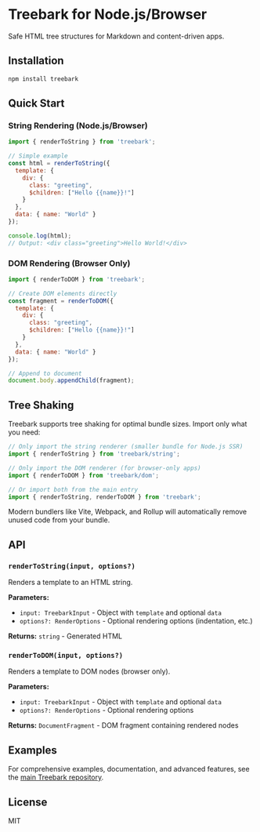 # Treebark for Node.js/Browser

Safe HTML tree structures for Markdown and content-driven apps.

## Installation

```bash
npm install treebark
```

## Quick Start

### String Rendering (Node.js/Browser)

```javascript
import { renderToString } from 'treebark';

// Simple example
const html = renderToString({
  template: {
    div: {
      class: "greeting",
      $children: ["Hello {{name}}!"]
    }
  },
  data: { name: "World" }
});

console.log(html);
// Output: <div class="greeting">Hello World!</div>
```

### DOM Rendering (Browser Only)

```javascript
import { renderToDOM } from 'treebark';

// Create DOM elements directly
const fragment = renderToDOM({
  template: {
    div: {
      class: "greeting",
      $children: ["Hello {{name}}!"]
    }
  },
  data: { name: "World" }
});

// Append to document
document.body.appendChild(fragment);
```

## Tree Shaking

Treebark supports tree shaking for optimal bundle sizes. Import only what you need:

```javascript
// Only import the string renderer (smaller bundle for Node.js SSR)
import { renderToString } from 'treebark/string';

// Only import the DOM renderer (for browser-only apps)
import { renderToDOM } from 'treebark/dom';

// Or import both from the main entry
import { renderToString, renderToDOM } from 'treebark';
```

Modern bundlers like Vite, Webpack, and Rollup will automatically remove unused code from your bundle.

## API

### `renderToString(input, options?)`

Renders a template to an HTML string.

**Parameters:**
- `input: TreebarkInput` - Object with `template` and optional `data`
- `options?: RenderOptions` - Optional rendering options (indentation, etc.)

**Returns:** `string` - Generated HTML

### `renderToDOM(input, options?)`

Renders a template to DOM nodes (browser only).

**Parameters:**
- `input: TreebarkInput` - Object with `template` and optional `data`  
- `options?: RenderOptions` - Optional rendering options

**Returns:** `DocumentFragment` - DOM fragment containing rendered nodes

## Examples

For comprehensive examples, documentation, and advanced features, see the [main Treebark repository](https://github.com/danmarshall/treebark).

## License

MIT
